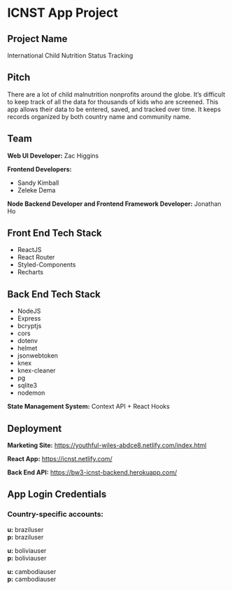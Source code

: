 # ICNST App Project

## Project Name
International Child Nutrition Status Tracking

## Pitch

There are a lot of child malnutrition nonprofits around the globe. It’s difficult to keep track of all the data for thousands of kids who are screened. This app allows their data to be entered, saved, and tracked over time. It keeps records organized by both country name and community name.

## Team

**Web UI Developer:** Zac Higgins

**Frontend Developers:**

- Sandy Kimball
- Zeleke Dema

**Node Backend Developer and Frontend Framework Developer:**
Jonathan Ho

## Front End Tech Stack
- ReactJS
- React Router
- Styled-Components
- Recharts

## Back End Tech Stack

- NodeJS
- Express
- bcryptjs
- cors
- dotenv
- helmet
- jsonwebtoken
- knex
- knex-cleaner
- pg
- sqlite3
- nodemon

**State Management System:** Context API + React Hooks

## Deployment

**Marketing Site:** https://youthful-wiles-abdce8.netlify.com/index.html

**React App:** https://icnst.netlify.com/

**Back End API:** https://bw3-icnst-backend.herokuapp.com/

## App Login Credentials

### Country-specific accounts:
**u:** braziluser  
**p:** braziluser

**u:** boliviauser  
**p:** boliviauser

**u:** cambodiauser  
**p:** cambodiauser
